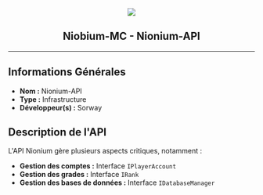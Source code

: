 <div align="center">
  <img src="https://somusic.xyz/images/niobium.png"/>

  ## Niobium-MC - Nionium-API
</div>

---

## Informations Générales

- **Nom :** Nionium-API
- **Type :** Infrastructure
- **Développeur(s) :** Sorway

## Description de l'API

L'API Nionium gère plusieurs aspects critiques, notamment :

- **Gestion des comptes :** Interface `IPlayerAccount`
- **Gestion des grades :** Interface `IRank`
- **Gestion des bases de données :** Interface `IDatabaseManager`
